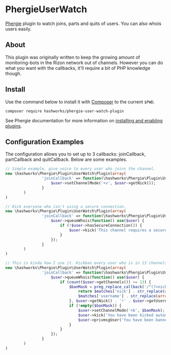 # PhergieUserWatch

[Phergie](http://github.com/phergie/phergie-irc-bot-react/) plugin to watch joins, parts and quits of users. You can also whois users easily.

## About

This plugin was originally written to keep the growing amount of monitoring-bots in the Rizon network out of channels.
However you can do what you want with the callbacks, it'll require a bit of PHP knowledge though.

## Install

Use the command below to install it with [Composer](http://getcomposer.org/) to the current `$PWD`.

```
composer require hashworks/phergie-user-watch-plugin
```

See Phergie documentation for more information on
[installing and enabling plugins](https://github.com/phergie/phergie-irc-bot-react/wiki/Usage#plugins).

## Configuration Examples

The configuration allows you to set up to 3 callbacks: joinCallback, partCallback and quitCallback. Below are some examples.

```php
// Simple example, give voice to every user who joins the channel.
new \hashworks\Phergie\Plugin\UserWatch\Plugin(array(
                'joinCallback' => function(\hashworks\Phergie\Plugin\UserWatch\User $user) {
                    $user->setChannelMode('+v', $user->getNick());
                }
        )
)
```

```php
// Kick everyone who isn't using a secure connection.
new \hashworks\Phergie\Plugin\UserWatch\Plugin(array(
                'joinCallback' => function(\hashworks\Phergie\Plugin\UserWatch\User $user) {
                    $user->queueWhois(function() use($user) {
                        if (!$user->hasSecureConnection()) {
                            $user->kick('This channel requires a secure connection.');
                        }
                    });
                }
        )
)
```

```php
// This is kinda how I use it. Kickban every user who is in 13 channels or more. Ban based on nick and username, replace numbers with question marks.
new \hashworks\Phergie\Plugin\UserWatch\Plugin(array(
                'joinCallback' => function(\hashworks\Phergie\Plugin\UserWatch\User $user) {
                    $user->queueWhois(function() use($user) {
                        if (count($user->getChannels()) >= 13) {
                            $banMask = preg_replace_callback('/^(?<nick>.+?)(?<nicknumbers>[0-9]{0,})!(?<username>.+?)(?<usernumbers>[0-9]{0,})@.+$/', function ($matches) {
                                return $matches['nick'] . str_replace(array(0, 1, 2, 3, 4, 5, 6, 7, 8, 9), '?', $matches['nicknumbers']) . '!' .
                                $matches['username'] . str_replace(array(0, 1, 2, 3, 4, 5, 6, 7, 8, 9), '?', $matches['usernumbers']) . '@*';
                            }, $user->getNick() . '!' . $user->getUsername() . '@' . $user->getHost());
                            if (!empty($banMask)) {
                                $user->setChannelMode('+b', $banMask);
                                $user->kick('You have been kicked automatically. Please contact hashworks to file a complaint.');
                                $user->privmsgUser('You have been banned automatically from ' . $user->getEvent()->getSource() . '. . Please contact hashworks to file a complaint.');
                            }
                        }
                    });
                }
        )
)
```
